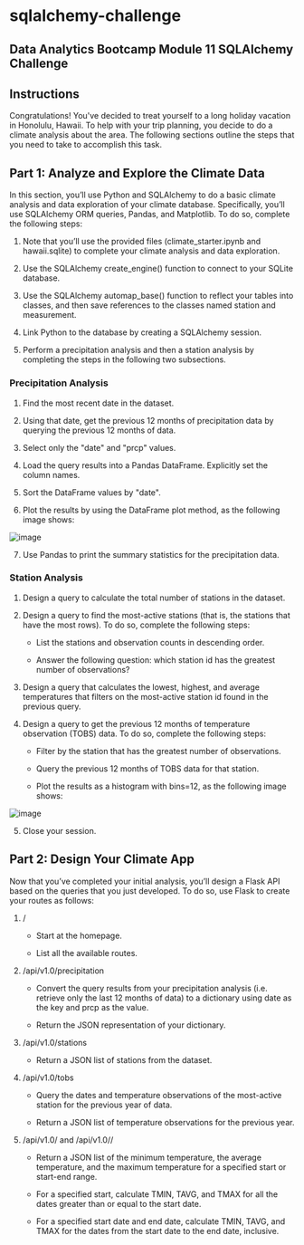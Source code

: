 # sqlalchemy-challenge
## Data Analytics Bootcamp Module 11 SQLAlchemy Challenge

## Instructions

Congratulations! You've decided to treat yourself to a long holiday vacation in Honolulu, Hawaii. To help with your trip planning, you decide to do a climate analysis about the area. The following sections outline the steps that you need to take to accomplish this task.

## Part 1: Analyze and Explore the Climate Data

In this section, you’ll use Python and SQLAlchemy to do a basic climate analysis and data exploration of your climate database. Specifically, you’ll use SQLAlchemy ORM queries, Pandas, and Matplotlib. To do so, complete the following steps:

1. Note that you’ll use the provided files (climate_starter.ipynb and hawaii.sqlite) to complete your climate analysis and data exploration.

2. Use the SQLAlchemy create_engine() function to connect to your SQLite database.

3. Use the SQLAlchemy automap_base() function to reflect your tables into classes, and then save references to the classes named station and measurement.

4. Link Python to the database by creating a SQLAlchemy session.

5. Perform a precipitation analysis and then a station analysis by completing the steps in the following two subsections.

### Precipitation Analysis

1. Find the most recent date in the dataset.

2. Using that date, get the previous 12 months of precipitation data by querying the previous 12 months of data.

3. Select only the "date" and "prcp" values.

4. Load the query results into a Pandas DataFrame. Explicitly set the column names.

5. Sort the DataFrame values by "date".

6. Plot the results by using the DataFrame plot method, as the following image shows:

![image](https://user-images.githubusercontent.com/121266277/233869445-ca2b2dd7-359d-4627-bfe3-bd8dfb7e3d1c.png)

7. Use Pandas to print the summary statistics for the precipitation data.

### Station Analysis

1. Design a query to calculate the total number of stations in the dataset.

2. Design a query to find the most-active stations (that is, the stations that have the most rows). To do so, complete the following steps:

   * List the stations and observation counts in descending order.

   * Answer the following question: which station id has the greatest number of observations?
   
3. Design a query that calculates the lowest, highest, and average temperatures that filters on the most-active station id found in the previous query.

4. Design a query to get the previous 12 months of temperature observation (TOBS) data. To do so, complete the following steps:

   * Filter by the station that has the greatest number of observations.

   * Query the previous 12 months of TOBS data for that station.

   * Plot the results as a histogram with bins=12, as the following image shows:

![image](https://user-images.githubusercontent.com/121266277/233869489-e0fc4fb2-dcc7-4560-be5c-c72d989327bd.png)

5. Close your session.

## Part 2: Design Your Climate App

Now that you’ve completed your initial analysis, you’ll design a Flask API based on the queries that you just developed. To do so, use Flask to create your routes as follows:

1. /

   * Start at the homepage.

   * List all the available routes.

2. /api/v1.0/precipitation

   * Convert the query results from your precipitation analysis (i.e. retrieve only the last 12 months of data) to a dictionary using date as the key and prcp as the value.

   * Return the JSON representation of your dictionary.

3. /api/v1.0/stations

   * Return a JSON list of stations from the dataset.

4. /api/v1.0/tobs

   * Query the dates and temperature observations of the most-active station for the previous year of data.

   * Return a JSON list of temperature observations for the previous year.

5. /api/v1.0/<start> and /api/v1.0/<start>/<end>

   * Return a JSON list of the minimum temperature, the average temperature, and the maximum temperature for a specified start or start-end range.

   * For a specified start, calculate TMIN, TAVG, and TMAX for all the dates greater than or equal to the start date.

   * For a specified start date and end date, calculate TMIN, TAVG, and TMAX for the dates from the start date to the end date, inclusive.
